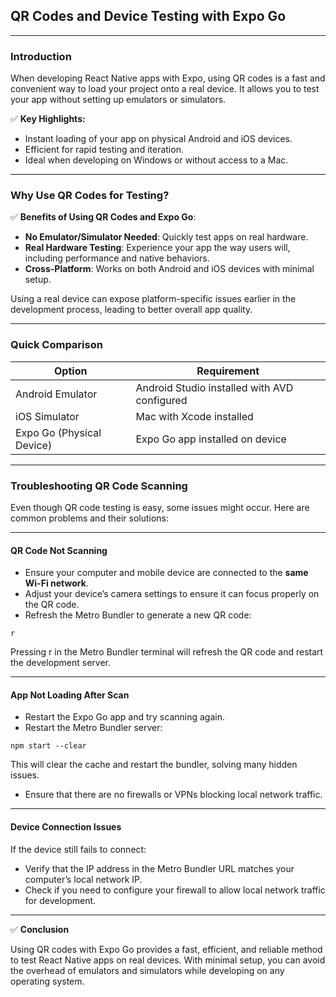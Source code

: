 ## QR Codes and Device Testing with Expo Go

---

### Introduction

When developing React Native apps with Expo, using QR codes is a fast and convenient way to load your project onto a real device. It allows you to test your app without setting up emulators or simulators.

✅ **Key Highlights:**
- Instant loading of your app on physical Android and iOS devices.
- Efficient for rapid testing and iteration.
- Ideal when developing on Windows or without access to a Mac.

---

### Why Use QR Codes for Testing?

✅ **Benefits of Using QR Codes and Expo Go**:
- **No Emulator/Simulator Needed**: Quickly test apps on real hardware.
- **Real Hardware Testing**: Experience your app the way users will, including performance and native behaviors.
- **Cross-Platform**: Works on both Android and iOS devices with minimal setup.

Using a real device can expose platform-specific issues earlier in the development process, leading to better overall app quality.

---

### Quick Comparison

<table class="notesTable">
  <thead>
    <tr class="tableHeader">
      <th class="tableCellHeader">Option</th>
      <th class="tableCellHeader">Requirement</th>
    </tr>
  </thead>
  <tbody>
    <tr class="tableRow">
      <td class="tableCell">Android Emulator</td>
      <td class="tableCell">Android Studio installed with AVD configured</td>
    </tr>
    <tr class="tableRow">
      <td class="tableCell">iOS Simulator</td>
      <td class="tableCell">Mac with Xcode installed</td>
    </tr>
    <tr class="tableRow">
      <td class="tableCell">Expo Go (Physical Device)</td>
      <td class="tableCell">Expo Go app installed on device</td>
    </tr>
  </tbody>
</table>

---

### Troubleshooting QR Code Scanning

Even though QR code testing is easy, some issues might occur. Here are common problems and their solutions:

---

#### QR Code Not Scanning

- Ensure your computer and mobile device are connected to the **same Wi-Fi network**.
- Adjust your device’s camera settings to ensure it can focus properly on the QR code.
- Refresh the Metro Bundler to generate a new QR code:

```shell
r
```
Pressing <span class="emphasis">r</span> in the Metro Bundler terminal will refresh the QR code and restart the development server.

---

#### App Not Loading After Scan

- Restart the <span class="emphasis">Expo Go</span> app and try scanning again.
- Restart the Metro Bundler server:

```shell
npm start --clear
```

This will clear the cache and restart the bundler, solving many hidden issues.

- Ensure that there are no firewalls or VPNs blocking local network traffic.

---

#### Device Connection Issues

If the device still fails to connect:
- Verify that the IP address in the Metro Bundler URL matches your computer’s local network IP.
- Check if you need to configure your firewall to allow local network traffic for development.

---

✅ **Conclusion**

Using QR codes with <span class="emphasis">Expo Go</span> provides a fast, efficient, and reliable method to test React Native apps on real devices. With minimal setup, you can avoid the overhead of emulators and simulators while developing on any operating system.
